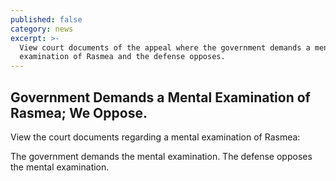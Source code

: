 ```yaml
---
published: false
category: news
excerpt: >-
  View court documents of the appeal where the government demands a mental
  examination of Rasmea and the defense opposes.
---
```

## Government Demands a Mental Examination of Rasmea; We Oppose. 

View the court documents regarding a mental examination of Rasmea:

The government demands the mental examination.
The defense opposes the mental examination. 

